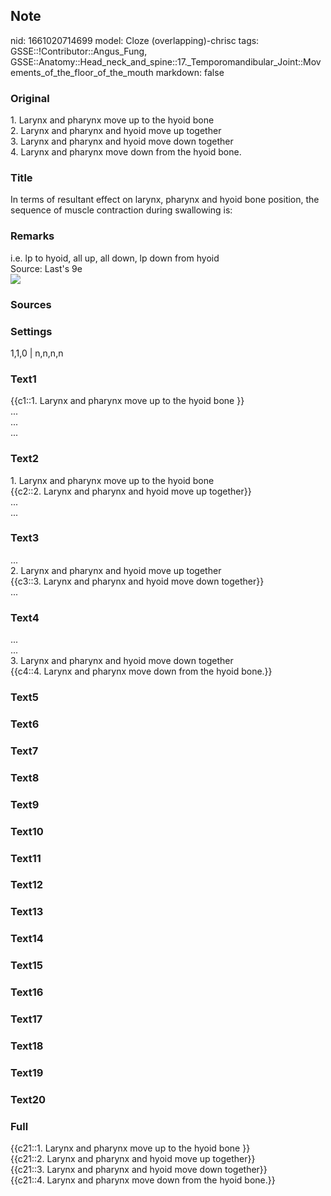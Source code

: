 ## Note
nid: 1661020714699
model: Cloze (overlapping)-chrisc
tags: GSSE::!Contributor::Angus_Fung, GSSE::Anatomy::Head_neck_and_spine::17._Temporomandibular_Joint::Movements_of_the_floor_of_the_mouth
markdown: false

### Original
<div>
  <div>
    1. Larynx and pharynx move up to the hyoid bone
  </div>
  <div>
    2. Larynx and pharynx and hyoid move up together
  </div>
  <div>
    3. Larynx and pharynx and hyoid move down together
  </div>
  <div>
    4. Larynx and pharynx move down from the hyoid bone.
  </div>
</div>

### Title
In terms of resultant effect on larynx, pharynx and hyoid bone position, the sequence of muscle contraction during swallowing is:

### Remarks
<div>
  i.e. lp to hyoid, all up, all down, lp down from hyoid
</div>
<div>
  Source: Last's 9e
</div>
<div><img src=
"paste-e97d276530b1ad58fbfc3dc59a1b75c31f8acc32.jpg"></div>

### Sources


### Settings
1,1,0 | n,n,n,n

### Text1
<div>
  {{c1::1. Larynx and pharynx move up to the hyoid bone }}
</div>
<div>
  ...
</div>
<div>
  ...
</div>
<div>
  ...
</div>

### Text2
<div>
  1. Larynx and pharynx move up to the hyoid bone 
</div>
<div>
  {{c2::2. Larynx and pharynx and hyoid move up together}}
</div>
<div>
  ...
</div>
<div>
  ...
</div>

### Text3
<div>
  ...
</div>
<div>
  2. Larynx and pharynx and hyoid move up together
</div>
<div>
  {{c3::3. Larynx and pharynx and hyoid move down together}}
</div>
<div>
  ...
</div>

### Text4
<div>
  ...
</div>
<div>
  ...
</div>
<div>
  3. Larynx and pharynx and hyoid move down together
</div>
<div>
  {{c4::4. Larynx and pharynx move down from the hyoid bone.}}
</div>

### Text5


### Text6


### Text7


### Text8


### Text9


### Text10


### Text11


### Text12


### Text13


### Text14


### Text15


### Text16


### Text17


### Text18


### Text19


### Text20


### Full
<div>
  {{c21::1. Larynx and pharynx move up to the hyoid bone }}
</div>
<div>
  {{c21::2. Larynx and pharynx and hyoid move up together}}
</div>
<div>
  {{c21::3. Larynx and pharynx and hyoid move down together}}
</div>
<div>
  {{c21::4. Larynx and pharynx move down from the hyoid bone.}}
</div>
